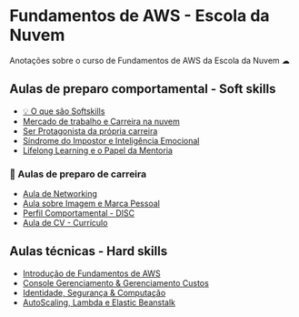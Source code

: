 # Fundamentos de AWS - Escola da Nuvem

Anotações sobre o curso de Fundamentos de AWS da Escola da Nuvem ☁

## Aulas de preparo comportamental - Soft skills

- [💡 O que são Softskills](./soft-skills/aula00.md)
- [Mercado de trabalho e Carreira na nuvem](./soft-skills/aula01.md)
- [Ser Protagonista da própria carreira](./soft-skills/aula02.md)
- [Síndrome do Impostor e Inteligência Emocional](./soft-skills/aula03.md)
- [Lifelong Learning e o Papel da Mentoria](./soft-skills/aula04.md)

### 🎈 Aulas de preparo de carreira

- [Aula de Networking](./hard-skills/career/aula01.md)
- [Aula sobre Imagem e Marca Pessoal](./hard-skills/career/aula02.md)
- [Perfil Comportamental - DISC](./hard-skills/career/aula03.md)
- [Aula de CV - Currículo](./hard-skills/career/aula04.md)

## Aulas técnicas - Hard skills

- [Introdução de Fundamentos de AWS](./hard-skills/aula01.md)
- [Console Gerenciamento & Gerenciamento Custos](./hard-skills/aula02.md)
- [Identidade, Segurança & Computação](./hard-skills/aula03.md)
- [AutoScaling, Lambda e Elastic Beanstalk](./hard-skills/aula04.md)

<!-- Todas as imagens do serviços do AWS Foram tiradas desse site: https://awsicons.dev/ -->
